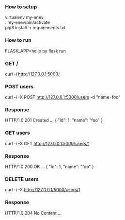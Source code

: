 ### How to setup

virtualenv my-enev  
. my-enev/bin/activate  
pip3 install -r requirements.txt  

### How to run

FLASK_APP=hello.py flask run

### GET /

curl -i http://127.0.0.1:5000/

### POST users

curl -i -X POST http://127.0.0.1:5000/users -d "name=foo"

### Response

HTTP/1.0 201 Created
...
{
    "id": 1,
    "name": "foo"
}

### GET users

curl -i -X GET http://127.0.0.1:5000/users/1

### Response

HTTP/1.0 200 OK
...
{ 
    "id": 1,
    "name": "foo"
}

### DELETE users

curl -i -X http://127.0.0.1/5000/users/1

### Response

HTTP/1.0 204 No Content
...

